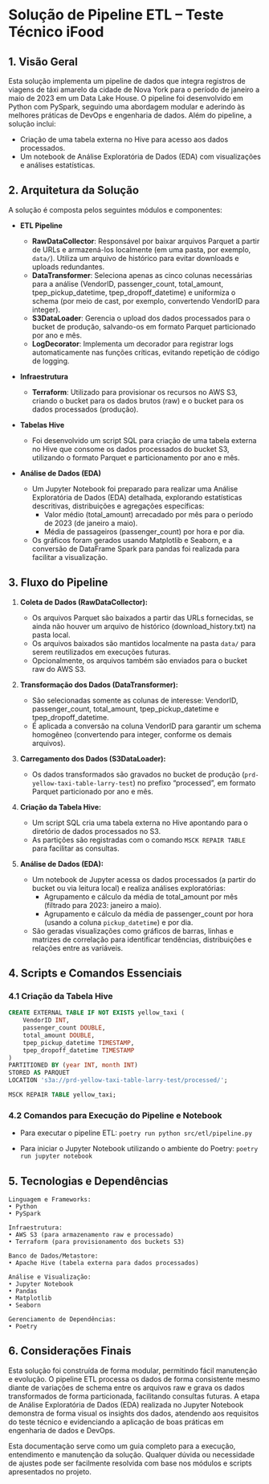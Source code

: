 # Solução de Pipeline ETL – Teste Técnico iFood

## 1. Visão Geral

Esta solução implementa um pipeline de dados que integra registros de viagens de táxi amarelo da cidade de Nova York para o período de janeiro a maio de 2023 em um Data Lake House. O pipeline foi desenvolvido em Python com PySpark, seguindo uma abordagem modular e aderindo às melhores práticas de DevOps e engenharia de dados. Além do pipeline, a solução inclui:
- Criação de uma tabela externa no Hive para acesso aos dados processados.
- Um notebook de Análise Exploratória de Dados (EDA) com visualizações e análises estatísticas.

## 2. Arquitetura da Solução

A solução é composta pelos seguintes módulos e componentes:

- **ETL Pipeline**
  - **RawDataCollector**: Responsável por baixar arquivos Parquet a partir de URLs e armazená-los localmente (em uma pasta, por exemplo, `data/`). Utiliza um arquivo de histórico para evitar downloads e uploads redundantes.
  - **DataTransformer**: Seleciona apenas as cinco colunas necessárias para a análise (VendorID, passenger_count, total_amount, tpep_pickup_datetime, tpep_dropoff_datetime) e uniformiza o schema (por meio de cast, por exemplo, convertendo VendorID para integer).
  - **S3DataLoader**: Gerencia o upload dos dados processados para o bucket de produção, salvando-os em formato Parquet particionado por ano e mês.
  - **LogDecorator**: Implementa um decorador para registrar logs automaticamente nas funções críticas, evitando repetição de código de logging.

- **Infraestrutura**
  - **Terraform**: Utilizado para provisionar os recursos no AWS S3, criando o bucket para os dados brutos (raw) e o bucket para os dados processados (produção).

- **Tabelas Hive**
  - Foi desenvolvido um script SQL para criação de uma tabela externa no Hive que consome os dados processados do bucket S3, utilizando o formato Parquet e particionamento por ano e mês.

- **Análise de Dados (EDA)**
  - Um Jupyter Notebook foi preparado para realizar uma Análise Exploratória de Dados (EDA) detalhada, explorando estatísticas descritivas, distribuições e agregações específicas:
    - Valor médio (total_amount) arrecadado por mês para o período de 2023 (de janeiro a maio).
    - Média de passageiros (passenger_count) por hora e por dia.
  - Os gráficos foram gerados usando Matplotlib e Seaborn, e a conversão de DataFrame Spark para pandas foi realizada para facilitar a visualização.

## 3. Fluxo do Pipeline

1. **Coleta de Dados (RawDataCollector):**
   - Os arquivos Parquet são baixados a partir das URLs fornecidas, se ainda não houver um arquivo de histórico (download_history.txt) na pasta local.
   - Os arquivos baixados são mantidos localmente na pasta `data/` para serem reutilizados em execuções futuras.
   - Opcionalmente, os arquivos também são enviados para o bucket raw do AWS S3.

2. **Transformação dos Dados (DataTransformer):**
   - São selecionadas somente as colunas de interesse: VendorID, passenger_count, total_amount, tpep_pickup_datetime e tpep_dropoff_datetime.
   - É aplicada a conversão na coluna VendorID para garantir um schema homogêneo (convertendo para integer, conforme os demais arquivos).

3. **Carregamento dos Dados (S3DataLoader):**
   - Os dados transformados são gravados no bucket de produção (`prd-yellow-taxi-table-larry-test`) no prefixo “processed”, em formato Parquet particionado por ano e mês.

4. **Criação da Tabela Hive:**
   - Um script SQL cria uma tabela externa no Hive apontando para o diretório de dados processados no S3.
   - As partições são registradas com o comando `MSCK REPAIR TABLE` para facilitar as consultas.

5. **Análise de Dados (EDA):**
   - Um notebook de Jupyter acessa os dados processados (a partir do bucket ou via leitura local) e realiza análises exploratórias:
     - Agrupamento e cálculo da média de total_amount por mês (filtrado para 2023: janeiro a maio).
     - Agrupamento e cálculo da média de passenger_count por hora (usando a coluna `pickup_datetime`) e por dia.
   - São geradas visualizações como gráficos de barras, linhas e matrizes de correlação para identificar tendências, distribuições e relações entre as variáveis.

## 4. Scripts e Comandos Essenciais

### 4.1 Criação da Tabela Hive

```sql
CREATE EXTERNAL TABLE IF NOT EXISTS yellow_taxi (
    VendorID INT,
    passenger_count DOUBLE,
    total_amount DOUBLE,
    tpep_pickup_datetime TIMESTAMP,
    tpep_dropoff_datetime TIMESTAMP
)
PARTITIONED BY (year INT, month INT)
STORED AS PARQUET
LOCATION 's3a://prd-yellow-taxi-table-larry-test/processed/';

MSCK REPAIR TABLE yellow_taxi;
```

### 4.2 Comandos para Execução do Pipeline e Notebook

- Para executar o pipeline ETL:
`poetry run python src/etl/pipeline.py`

- Para iniciar o Jupyter Notebook utilizando o ambiente do Poetry:
`poetry run jupyter notebook`

## 5. Tecnologias e Dependências

    Linguagem e Frameworks:
    • Python
    • PySpark

    Infraestrutura:
    • AWS S3 (para armazenamento raw e processado)
    • Terraform (para provisionamento dos buckets S3)

    Banco de Dados/Metastore:
    • Apache Hive (tabela externa para dados processados)

    Análise e Visualização:
    • Jupyter Notebook
    • Pandas
    • Matplotlib
    • Seaborn

    Gerenciamento de Dependências:
    • Poetry

## 6. Considerações Finais

Esta solução foi construída de forma modular, permitindo fácil manutenção e evolução. O pipeline ETL processa os dados de forma consistente mesmo diante de variações de schema entre os arquivos raw e grava os dados transformados de forma particionada, facilitando consultas futuras. A etapa de Análise Exploratória de Dados (EDA) realizada no Jupyter Notebook demonstra de forma visual os insights dos dados, atendendo aos requisitos do teste técnico e evidenciando a aplicação de boas práticas em engenharia de dados e DevOps.

Esta documentação serve como um guia completo para a execução, entendimento e manutenção da solução. Qualquer dúvida ou necessidade de ajustes pode ser facilmente resolvida com base nos módulos e scripts apresentados no projeto.